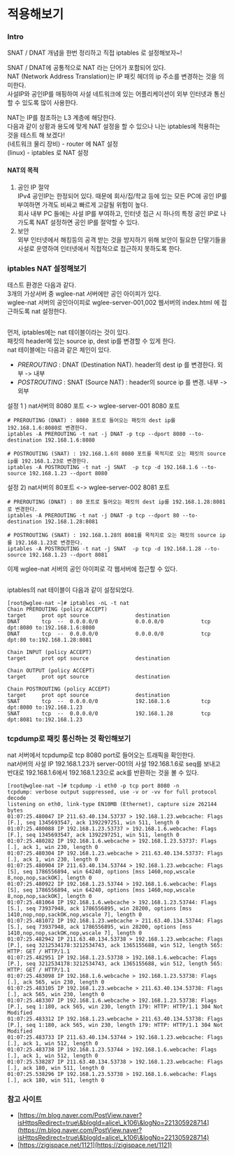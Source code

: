 # 적용해보기

### Intro

SNAT / DNAT 개념을 한번 정리하고 직접 iptables 로 설정해보자\~!

SNAT / DNAT에 공통적으로 NAT 라는 단어가 포함되어 있다.\
NAT (Network Address Translation)는 IP 패킷 헤더의 ip 주소를 변경하는 것을 의미한다.\
사설IP와 공인IP를 매핑하여 사설 네트워크에 있는 어플리케이션이 외부 인터넷과 통신할 수 있도록 많이 사용한다.

NAT는 IP를 참조하는 L3 계층에 해당한다.\
다음과 같이 상황과 용도에 맞게 NAT 설정을 할 수 있으나 나는 iptables에 적용하는 것을 테스트 해 보겠다!\
(네트워크 물리 장비) - router 에 NAT 설정\
(linux) - iptables 로 NAT 설정

#### NAT의 목적

1. 공인 IP 절약\
   IPv4 공인IP는 한정되어 있다. 때문에 회사/집/학교 등에 있는 모든 PC에 공인 IP를 부여하면 가격도 비싸고 빠르게 고갈될 위험이 높다.\
   회사 내부 PC 들에는 사설 IP를 부여하고, 인터넷 접근 시 하나의 특정 공인 IP로 나가도록 NAT 설정하면 공인 IP를 절약할 수 있다.
2. 보안\
   외부 인터넷에서 해킹등의 공격 받는 것을 방지하기 위해 보안이 필요한 단말기들을 사설로 운영하여 인터넷에서 직접적으로 접근하지 못하도록 한다.

### iptables NAT 설정해보기

테스트 환경은 다음과 같다.\
3개의 가상서버 중 wglee-nat 서버에만 공인 아이피가 있다.\
wglee-nat 서버의 공인아이피로 wglee-server-001,002 웹서버의 index.html 에 접근하도록 nat 설정한다.

<figure><img src="https://blog.kakaocdn.net/dn/P9jkA/btrJItpUmt6/RzFEgiG27IivymzlL6Yw6K/img.png" alt=""><figcaption></figcaption></figure>

먼저, iptables에는 nat 테이블이라는 것이 있다.\
패킷의 header에 있는 source ip, dest ip를 변경할 수 있게 한다.\
nat 테이블에는 다음과 같은 체인이 있다.

* _PREROUTING_ : DNAT (Destination NAT). header의 dest ip 를 변경한다. 외부 -> 내부
* _POSTROUTING_ : SNAT (Source NAT) : header의 source ip 를 변경. 내부 -> 외부

설정 1 ) nat서버의 8080 포트 <-> wglee-server-001 8080 포트

```
# PREROUTING (DNAT) : 8080 포트로 들어오는 패킷의 dest ip를 192.168.1.6:8080로 변경한다. 
iptables -A PREROUTING -t nat -j DNAT -p tcp --dport 8080 --to-destination 192.168.1.6:8080

# POSTROUTING (SNAT) : 192.168.1.6의 8080 포트를 목적지로 오는 패킷의 source ip를 192.168.1.23로 변경한다. 
iptables -A POSTROUTING -t nat -j SNAT  -p tcp -d 192.168.1.6 --to-source 192.168.1.23 --dport 8080
```

설정 2) nat서버의 80포트 <-> wglee-server-002 8081 포트

```
# PREROUTING (DNAT) : 80 포트로 들어오는 패킷의 dest ip를 192.168.1.28:8081로 변경한다. 
iptables -A PREROUTING -t nat -j DNAT -p tcp --dport 80 --to-destination 192.168.1.28:8081

# POSTROUTING (SNAT) : 192.168.1.28의 8081를 목적지로 오는 패킷의 source ip를 192.168.1.23로 변경한다. 
iptables -A POSTROUTING -t nat -j SNAT  -p tcp -d 192.168.1.28 --to-source 192.168.1.23 --dport 8081
```

이제 wglee-nat 서버의 공인 아이피로 각 웹서버에 접근할 수 있다.

<figure><img src="https://blog.kakaocdn.net/dn/bdcKRu/btrJItQX12U/5ycJ95yn9GMqwfWTVWjMt1/img.png" alt=""><figcaption></figcaption></figure>

iptables의 nat 테이블이 다음과 같이 설정되었다.

```
[root@wglee-nat ~]# iptables -nL -t nat
Chain PREROUTING (policy ACCEPT)
target     prot opt source               destination
DNAT       tcp  --  0.0.0.0/0            0.0.0.0/0            tcp dpt:8080 to:192.168.1.6:8080
DNAT       tcp  --  0.0.0.0/0            0.0.0.0/0            tcp dpt:80 to:192.168.1.28:8081

Chain INPUT (policy ACCEPT)
target     prot opt source               destination

Chain OUTPUT (policy ACCEPT)
target     prot opt source               destination

Chain POSTROUTING (policy ACCEPT)
target     prot opt source               destination
SNAT       tcp  --  0.0.0.0/0            192.168.1.6          tcp dpt:8080 to:192.168.1.23
SNAT       tcp  --  0.0.0.0/0            192.168.1.28         tcp dpt:8081 to:192.168.1.23
```

### tcpdump로 패킷 통신하는 것 확인해보기

nat 서버에서 tcpdump로 tcp 8080 port로 들어오는 트래픽을 확인한다.\
nat서버의 사설 IP 192.168.1.23가 server-001의 사설 192.168.1.6로 seq를 보내고\
반대로 192.168.1.6에서 192.168.1.23으로 ack를 반환하는 것을 볼 수 있다.

```
[root@wglee-nat ~]# tcpdump -i eth0 -p tcp port 8080 -n
tcpdump: verbose output suppressed, use -v or -vv for full protocol decode
listening on eth0, link-type EN10MB (Ethernet), capture size 262144 bytes
01:07:25.480047 IP 211.63.40.134.53737 > 192.168.1.23.webcache: Flags [F.], seq 1345693547, ack 1392297251, win 511, length 0
01:07:25.480088 IP 192.168.1.23.53737 > 192.168.1.6.webcache: Flags [F.], seq 1345693547, ack 1392297251, win 511, length 0
01:07:25.480282 IP 192.168.1.6.webcache > 192.168.1.23.53737: Flags [.], ack 1, win 230, length 0
01:07:25.480304 IP 192.168.1.23.webcache > 211.63.40.134.53737: Flags [.], ack 1, win 230, length 0
01:07:25.480904 IP 211.63.40.134.53744 > 192.168.1.23.webcache: Flags [S], seq 1786556894, win 64240, options [mss 1460,nop,wscale 8,nop,nop,sackOK], length 0
01:07:25.480922 IP 192.168.1.23.53744 > 192.168.1.6.webcache: Flags [S], seq 1786556894, win 64240, options [mss 1460,nop,wscale 8,nop,nop,sackOK], length 0
01:07:25.481064 IP 192.168.1.6.webcache > 192.168.1.23.53744: Flags [S.], seq 73937948, ack 1786556895, win 28200, options [mss 1410,nop,nop,sackOK,nop,wscale 7], length 0
01:07:25.481072 IP 192.168.1.23.webcache > 211.63.40.134.53744: Flags [S.], seq 73937948, ack 1786556895, win 28200, options [mss 1410,nop,nop,sackOK,nop,wscale 7], length 0
01:07:25.482942 IP 211.63.40.134.53738 > 192.168.1.23.webcache: Flags [P.], seq 3212534178:3212534743, ack 1365155688, win 512, length 565: HTTP: GET / HTTP/1.1
01:07:25.482951 IP 192.168.1.23.53738 > 192.168.1.6.webcache: Flags [P.], seq 3212534178:3212534743, ack 1365155688, win 512, length 565: HTTP: GET / HTTP/1.1
01:07:25.483098 IP 192.168.1.6.webcache > 192.168.1.23.53738: Flags [.], ack 565, win 230, length 0
01:07:25.483105 IP 192.168.1.23.webcache > 211.63.40.134.53738: Flags [.], ack 565, win 230, length 0
01:07:25.483307 IP 192.168.1.6.webcache > 192.168.1.23.53738: Flags [P.], seq 1:180, ack 565, win 230, length 179: HTTP: HTTP/1.1 304 Not Modified
01:07:25.483312 IP 192.168.1.23.webcache > 211.63.40.134.53738: Flags [P.], seq 1:180, ack 565, win 230, length 179: HTTP: HTTP/1.1 304 Not Modified
01:07:25.483733 IP 211.63.40.134.53744 > 192.168.1.23.webcache: Flags [.], ack 1, win 512, length 0
01:07:25.483738 IP 192.168.1.23.53744 > 192.168.1.6.webcache: Flags [.], ack 1, win 512, length 0
01:07:25.538287 IP 211.63.40.134.53738 > 192.168.1.23.webcache: Flags [.], ack 180, win 511, length 0
01:07:25.538296 IP 192.168.1.23.53738 > 192.168.1.6.webcache: Flags [.], ack 180, win 511, length 0
```

### 참고 사이트

* [https://m.blog.naver.com/PostView.naver?isHttpsRedirect=true\&blogId=alice\_k106\&logNo=221305928714](https://m.blog.naver.com/PostView.naver?isHttpsRedirect=true\&blogId=alice\_k106\&logNo=221305928714)
* [https://zigispace.net/1121](https://zigispace.net/1121)
